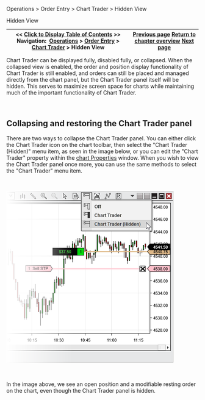 ﻿


Operations \> Order Entry \> Chart Trader \> Hidden View






















Hidden View







| \<\< [Click to Display Table of Contents](collapsed_view.md) \>\> **Navigation:**     [Operations](operations-1.md) \> [Order Entry](order_entry-1.md) \> [Chart Trader](chart_trader-1.md) \> Hidden View | [Previous page](order__position_display-1.md) [Return to chapter overview](chart_trader-1.md) [Next page](submitting_orders4-1.md) |
| --- | --- |











Chart Trader can be displayed fully, disabled fully, or collapsed. When the collapsed view is enabled, the order and position display functionality of Chart Trader is still enabled, and orders can still be placed and managed directly from the chart panel, but the Chart Trader panel itself will be hidden. This serves to maximize screen space for charts while maintaining much of the important functionality of Chart Trader. 


 


## Collapsing and restoring the Chart Trader panel


There are two ways to collapse the Chart Trader panel. You can either click the Chart Trader icon on the chart toolbar, then select the "Chart Trader (Hidden)" menu item, as seen in the image below, or you can edit the "Chart Trader" property within the [chart Properties](chart_properties-1.md) window. When you wish to view the Chart Trader panel once more, you can use the same methods to select the "Chart Trader" menu item.


 


![ChartTrader3](charttrader3.png)


 


In the image above, we see an open position and a modifiable resting order on the chart, even though the Chart Trader panel is hidden.








